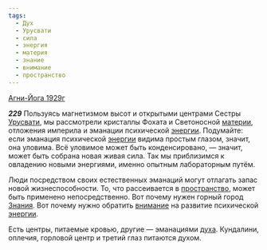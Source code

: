 ```yaml
---
tags:
  - Дух
  - Урусвати
  - сила
  - энергия
  - материя
  - знание
  - внимание
  - пространство
---
```


[Агни-Йога 1929г](https://127.0.0.1:4002/agni/1929)

___229___
Пользуясь магнетизмом высот и открытыми центрами Сестры [Урусвати](../../../tags/#Урусвати), мы рассмотрели кристаллы Фохата и Светоносной [материи](../../../tags/#материя), отложения империла и эманации психической [энергии](../../../tags/#[энергия](../../../tags/#энергия)). Подумайте: если эманация психической [энергии](../../../tags/#[энергия](../../../tags/#энергия)) видима простым глазом, значит, она уловима. Всё уловимое может быть конденсировано, — значит, может быть собрана новая живая сила. Так мы приблизимся к овладению новыми энергиями, именно опытным лабораторным путём.   

Люди посредством своих естественных эманаций могут отлагать запас новой жизнеспособности. То, что рассеивается в [пространство](../../../tags/#пространство), может быть применено непосредственно. Вот почему нужен горный город [Знания](../../../tags/#знание). Вот почему нужно обратить [внимание](../../../tags/#внимание) на развитие психической [энергии](../../../tags/#[энергия](../../../tags/#энергия)).   

Есть центры, питаемые кровью, другие — эманациями [духа](../../../tags/#Дух). Кундалини, оплечия, горловой центр и третий глаз питаются духом.
